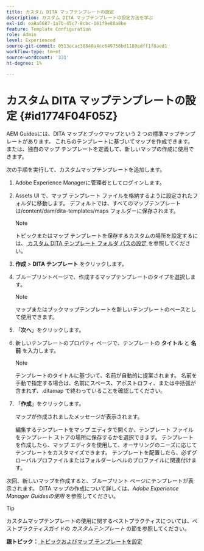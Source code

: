 ```yaml
---
title: カスタム DITA マップテンプレートの設定
description: カスタム DITA マップテンプレートの設定方法を学ぶ
exl-id: ea8a6687-1a7b-45c7-8cbc-161f9e88a8be
feature: Template Configuration
role: Admin
level: Experienced
source-git-commit: 0513ecac38840a4cc649758bd1180edff1f8aed1
workflow-type: tm+mt
source-wordcount: '331'
ht-degree: 1%

---
```


# カスタム DITA マップテンプレートの設定 {#id1774F04F05Z}

AEM Guidesには、DITA マップとブックマップという 2 つの標準マップテンプレートがあります。 これらのテンプレートに基づいてマップを作成できます。または、独自のマップ テンプレートを定義して、新しいマップの作成に使用できます。

次の手順を実行して、カスタムマップテンプレートを追加します。

1. Adobe Experience Managerに管理者としてログインします。

1. Assets UI で、マップ テンプレート ファイルを格納するように設定されたフォルダに移動します。 デフォルトでは、すべてのマップテンプレートは/content/dam/dita-templates/maps フォルダーに保存されます。

   >[!NOTE]
   >
   > トピックまたはマップ テンプレートを保存するカスタムの場所を設定するには、[ カスタム DITA テンプレート フォルダ パスの設定 ](conf-template-tags-custom-dita-topic-template.md#id191LCF0095Z) を参照してください。

1. **作成** \> **DITA テンプレート** をクリックします。

1. ブループリントページで、作成するマップテンプレートのタイプを選択します。

   >[!NOTE]
   >
   > マップまたはブックマップテンプレートを新しいテンプレートのベースとして使用できます。

1. 「**次へ**」をクリックします。

1. 新しいテンプレートのプロパティ ページで、テンプレートの **タイトル** と **名前** を入力します。

   >[!NOTE]
   >
   > テンプレートのタイトルに基づいて、名前が自動的に提案されます。 名前を手動で指定する場合は、名前にスペース、アポストロフィ、または中括弧が含まれず、.ditamap で終わっていることを確認してください。

1. 「**作成**」をクリックします。

   マップが作成されましたメッセージが表示されます。

   編集するテンプレートをマップ エディタで開くか、テンプレート ファイルをテンプレート ストアの場所に保存するかを選択できます。 テンプレートを作成したら、マップ エディタを使用して、オーサリングのニーズに応じてテンプレートをカスタマイズできます。 テンプレートを配置したら、必ずグローバルプロファイルまたはフォルダーレベルのプロファイルに関連付けます。


次回、新しいマップを作成すると、ブループリント ページにテンプレートが表示されます。 DITA マップの作成について詳しくは、*Adobe Experience Manager Guidesの使用* を参照してください。

>[!TIP]
>
> カスタムマップテンプレートの使用に関するベストプラクティスについては、ベストプラクティスガイドの *カスタムテンプレート* の節を参照してください。

**親トピック：**[ トピックおよびマップ テンプレートを設定 ](conf-template-tags.md)
